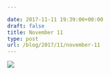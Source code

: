 ```yaml
---

date: 2017-11-11 19:39:00+00:00
draft: false
title: November 11
type: post
url: /blog/2017/11/november-11
---
```




  
   ![](/images/2017-11-11-201711november-11/IMG_2729.jpg)

  


